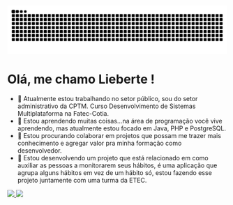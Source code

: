 ![snake gif](https://github.com/Liebertt/Liebertt/blob/output/github-contribution-grid-snake.svg)
# Olá, me chamo Lieberte ! 

- 🔭 Atualmente estou trabalhando no setor público, sou do setor administrativo da CPTM. Curso Desenvolvimento de Sistemas Multiplataforma na Fatec-Cotia.
- 🌱 Estou aprendendo muitas coisas...na área de programação você vive aprendendo, mas atualmente estou focado em Java, PHP e PostgreSQL.
- 👯 Estou procurando colaborar em projetos que possam me trazer mais conhecimento e agregar valor pra minha formação como desenvolvedor.
- 🤔 Estou desenvolvendo um projeto que está relacionado em como auxiliar as pessoas a monitorarem seus hábitos, é uma aplicação que agrupa alguns hábitos em vez de um hábito só, estou fazendo esse projeto juntamente com uma turma da ETEC.

<div>
<a href="https://github.com/Liebertt">
<img loading="lazy" height="180em" src="https://github-readme-stats.vercel.app/api/top-langs/?username=Liebertt&layout=compact&langs_count=7&theme=dracula"/>
<img loading="lazy" height="180em" src="https://github-readme-stats.vercel.app/api?username=Liebertt&show_icons=true&theme=dracula&include_all_commits=true&count_private=true"/>
</div>








